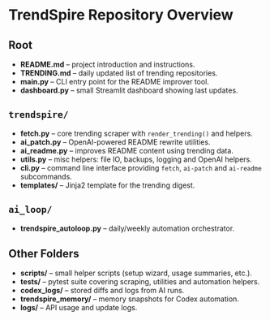 # TrendSpire Repository Overview

## Root
- **README.md** – project introduction and instructions.
- **TRENDING.md** – daily updated list of trending repositories.
- **main.py** – CLI entry point for the README improver tool.
- **dashboard.py** – small Streamlit dashboard showing last updates.

## `trendspire/`
- **fetch.py** – core trending scraper with `render_trending()` and helpers.
- **ai_patch.py** – OpenAI-powered README rewrite utilities.
- **ai_readme.py** – improves README content using trending data.
- **utils.py** – misc helpers: file IO, backups, logging and OpenAI helpers.
- **cli.py** – command line interface providing `fetch`, `ai-patch` and `ai-readme` subcommands.
- **templates/** – Jinja2 template for the trending digest.

## `ai_loop/`
- **trendspire_autoloop.py** – daily/weekly automation orchestrator.

## Other Folders
- **scripts/** – small helper scripts (setup wizard, usage summaries, etc.).
- **tests/** – pytest suite covering scraping, utilities and automation helpers.
- **codex_logs/** – stored diffs and logs from AI runs.
- **trendspire_memory/** – memory snapshots for Codex automation.
- **logs/** – API usage and update logs.
